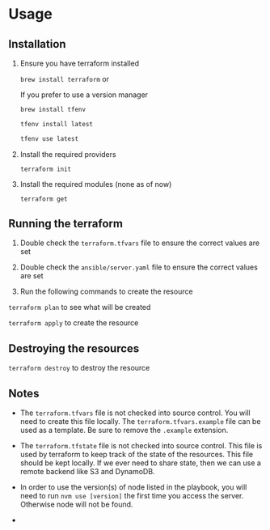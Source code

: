 # Usage

## Installation

1) Ensure you have terraform installed

   `brew install terraform` or

   If you prefer to use a version manager

    ```bash
    brew install tfenv

    tfenv install latest

    tfenv use latest
    ```

2) Install the required providers

    `terraform init`

3) Install the required modules (none as of now)

    `terraform get`

## Running the terraform

1) Double check the `terraform.tfvars` file to ensure the correct values are set

2) Double check the `ansible/server.yaml` file to ensure the correct values are set

3) Run the following commands to create the resource

`terraform plan` to see what will be created

`terraform apply` to create the resource

## Destroying the resources

`terraform destroy` to destroy the resource

## Notes

- The `terraform.tfvars` file is not checked into source control. You will need to create this file locally. The `terraform.tfvars.example` file can be used as a template. Be sure to remove the `.example` extension.

- The `terraform.tfstate` file is not checked into source control. This file is used by terraform to keep track of the state of the resources. This file should be kept locally. If we ever need to share state, then we can use a remote backend like S3 and DynamoDB.

- In order to use the version(s) of node listed in the playbook, you will need to run `nvm use [version]` the first time you access the server. Otherwise node will not be found.
-
